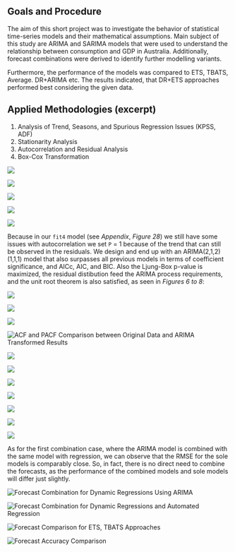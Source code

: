 Goals and Procedure
-------------------

The aim of this short project was to investigate the behavior of
statistical time-series models and their mathematical assumptions. Main
subject of this study are ARIMA and SARIMA models that were used to
understand the relationship between consumption and GDP in Australia.
Additionally, forecast combinations were derived to identify further
modelling variants.

Furthermore, the performance of the models was compared to ETS, TBATS,
Average. DR+ARIMA etc. The results indicated, that DR+ETS approaches
performed best considering the given data.

Applied Methodologies (excerpt)
-------------------------------

1.  Analysis of Trend, Seasons, and Spurious Regression Issues (KPSS,
    ADF)
2.  Stationarity Analysis
3.  Autocorrelation and Residual Analysis
4.  Box-Cox Transformation

![](readme_files/figure-markdown_github/Figure%201%20Disposable%20income%20Analysis-1.png)

![](readme_files/figure-markdown_github/Figure%202%20residuals%20analysis-1.png)

![](readme_files/figure-markdown_github/Figure%203%20log-diff-1.png)

![](readme_files/figure-markdown_github/Figure%204%20ARIMA%20(2,1,3)(0,1,2)-1.png)

![](readme_files/figure-markdown_github/Figure%205%20residual%20analysis-1.png)

Because in our `fit4` model (see *Appendix*, *Figure 28*) we still have
some issues with autocorrelation we set `P` = 1 because of the trend
that can still be observed in the residuals. We design and end up with
an ARIMA(2,1,2)(1,1,1) model that also surpasses all previous models in
terms of coefficient significance, and AICc, AIC, and BIC. Also the
Ljung-Box p-value is maximized, the residual distibution feed the ARIMA
process requirements, and the unit root theorem is also satisfied, as
seen in *Figures 6 to 8*:

![](readme_files/figure-markdown_github/Figure%206%20model,%20ACF%20and%20PACF-1.png)

![](readme_files/figure-markdown_github/Figure%207%20residual%20analysis-1.png)

![](readme_files/figure-markdown_github/Figure%208%20characterisitc%20roots-1.png)

![ACF and PACF Comparison between Original Data and ARIMA Transformed
Results](readme_files/figure-markdown_github/Figure%202%20ACF%20and%20PACF%20comparison-1.png)

![](readme_files/figure-markdown_github/ARIMA%20forecast-1.png)

![](readme_files/figure-markdown_github/Comparison%20of%20ARIMA%20DR-1.png)

![](readme_files/figure-markdown_github/Figure%2012%20ACF%20and%20PACF%20comparison-1.png)

![](readme_files/figure-markdown_github/Figure%2013%20residual%20analysis%20DR-1.png)

![](readme_files/figure-markdown_github/Figure%2014%20errors%20comparison-1.png)

![](readme_files/figure-markdown_github/Figure%2015%20errors%20comparison-1.png)

![](readme_files/figure-markdown_github/Figure%2017%20forecasts%20comparison-1.png)

As for the first combination case, where the ARIMA model is combined
with the same model with regression, we can observe that the RMSE for
the sole models is comparably close. So, in fact, there is no direct
need to combine the forecasts, as the performance of the combined models
and sole models will differ just slightly.

![Forecast Combination for Dynamic Regressions Using
ARIMA](readme_files/figure-markdown_github/ARIMA%20and%20DR%20plot-1.png)

![Forecast Combination for Dynamic Regressions and Automated
Regression](readme_files/figure-markdown_github/Manual%20and%20autoARIMA%20plot-1.png)

![Forecast Comparison for ETS, TBATS
Approaches](readme_files/figure-markdown_github/unnamed-chunk-1-1.png)

![Forecast Accuracy
Comparison](readme_files/figure-markdown_github/Figure%20Measurements%20comparison-1.png)
